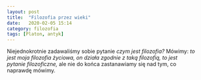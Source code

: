 ```yaml
---
layout: post
title:  "Filozofia przez wieki"
date:   2020-02-05 15:14
category: filozofia
tags: [Platon, antyk]
---
```


Niejednokrotnie zadawaliśmy sobie pytanie *czym jest filozofia?* Mówimy: *to jest moja filozofia życiowa, on działa zgodnie z taką filozofią, to jest pytanie filozoficzne,* ale nie do końca zastanawiamy się nad tym, co naprawdę mówimy.
